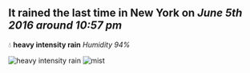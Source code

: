 ## It rained the last time in New York on *June 5th 2016 around 10:57 pm*
💧  **heavy intensity rain** *Humidity 94%*

![heavy intensity rain](http://openweathermap.org/img/w/10n.png) ![mist](http://openweathermap.org/img/w/50n.png)
